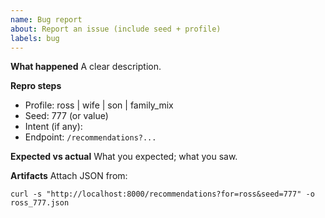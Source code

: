 ```yaml
---
name: Bug report
about: Report an issue (include seed + profile)
labels: bug
---
```


**What happened**
A clear description.

**Repro steps**
- Profile: ross | wife | son | family_mix
- Seed: 777 (or value)
- Intent (if any):
- Endpoint: `/recommendations?...`

**Expected vs actual**
What you expected; what you saw.

**Artifacts**
Attach JSON from:
```
curl -s "http://localhost:8000/recommendations?for=ross&seed=777" -o ross_777.json
```

